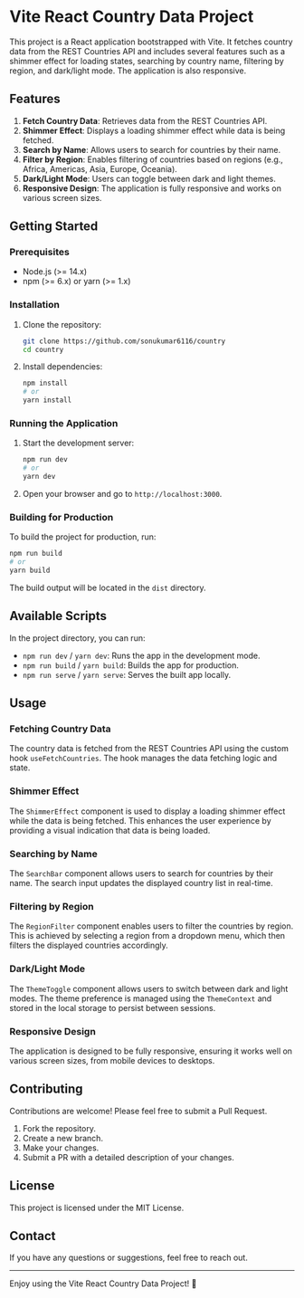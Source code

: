# Vite React Country Data Project

This project is a React application bootstrapped with Vite. It fetches country data from the REST Countries API and includes several features such as a shimmer effect for loading states, searching by country name, filtering by region, and dark/light mode. The application is also responsive.

## Features

1. **Fetch Country Data**: Retrieves data from the REST Countries API.
2. **Shimmer Effect**: Displays a loading shimmer effect while data is being fetched.
3. **Search by Name**: Allows users to search for countries by their name.
4. **Filter by Region**: Enables filtering of countries based on regions (e.g., Africa, Americas, Asia, Europe, Oceania).
5. **Dark/Light Mode**: Users can toggle between dark and light themes.
6. **Responsive Design**: The application is fully responsive and works on various screen sizes.

## Getting Started

### Prerequisites

- Node.js (>= 14.x)
- npm (>= 6.x) or yarn (>= 1.x)

### Installation

1. Clone the repository:

   ```sh
   git clone https://github.com/sonukumar6116/country
   cd country
   ```

2. Install dependencies:

   ```sh
   npm install
   # or
   yarn install
   ```

### Running the Application

1. Start the development server:

   ```sh
   npm run dev
   # or
   yarn dev
   ```

2. Open your browser and go to `http://localhost:3000`.

### Building for Production

To build the project for production, run:

```sh
npm run build
# or
yarn build
```

The build output will be located in the `dist` directory.

## Available Scripts

In the project directory, you can run:

- `npm run dev` / `yarn dev`: Runs the app in the development mode.
- `npm run build` / `yarn build`: Builds the app for production.
- `npm run serve` / `yarn serve`: Serves the built app locally.

## Usage

### Fetching Country Data

The country data is fetched from the REST Countries API using the custom hook `useFetchCountries`. The hook manages the data fetching logic and state.

### Shimmer Effect

The `ShimmerEffect` component is used to display a loading shimmer effect while the data is being fetched. This enhances the user experience by providing a visual indication that data is being loaded.

### Searching by Name

The `SearchBar` component allows users to search for countries by their name. The search input updates the displayed country list in real-time.

### Filtering by Region

The `RegionFilter` component enables users to filter the countries by region. This is achieved by selecting a region from a dropdown menu, which then filters the displayed countries accordingly.

### Dark/Light Mode

The `ThemeToggle` component allows users to switch between dark and light modes. The theme preference is managed using the `ThemeContext` and stored in the local storage to persist between sessions.

### Responsive Design

The application is designed to be fully responsive, ensuring it works well on various screen sizes, from mobile devices to desktops.

## Contributing

Contributions are welcome! Please feel free to submit a Pull Request.

1. Fork the repository.
2. Create a new branch.
3. Make your changes.
4. Submit a PR with a detailed description of your changes.

## License

This project is licensed under the MIT License.

## Contact

If you have any questions or suggestions, feel free to reach out.

---

Enjoy using the Vite React Country Data Project! 🎉

